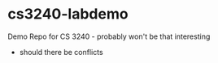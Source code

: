 # cs3240-labdemo
Demo Repo for CS 3240 - probably won't be that interesting

- should there be conflicts